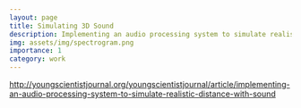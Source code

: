 ```yaml
---
layout: page
title: Simulating 3D Sound
description: Implementing an audio processing system to simulate realistic distance with sound
img: assets/img/spectrogram.png
importance: 1
category: work
---
```


http://youngscientistjournal.org/youngscientistjournal/article/implementing-an-audio-processing-system-to-simulate-realistic-distance-with-sound

